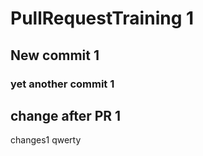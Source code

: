 # PullRequestTraining 1

## New commit 1

### yet another commit 1


## change after PR 1

changes1
qwerty

